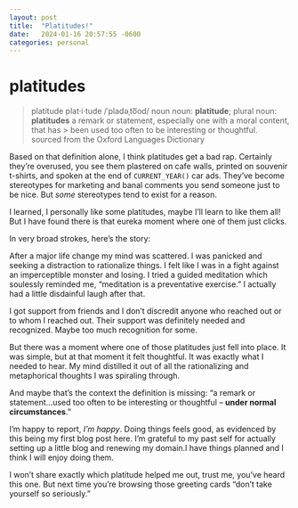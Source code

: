 ```yaml
---
layout: post
title:  "Platitudes!"
date:   2024-01-16 20:57:55 -0600
categories: personal
---
```


# platitudes

> platitude
> plat·i·tude
> /ˈpladəˌto͞od/
> noun
> noun: **platitude**; plural noun: **platitudes**
> a remark or statement, especially one with a moral content, that has > been used too often to be interesting or thoughtful.
sourced from the Oxford Languages Dictionary

Based on that definition alone, I think platitudes get a bad rap. Certainly they’re overused, you see them plastered on cafe walls, printed on souvenir t-shirts, and spoken at the end of `CURRENT_YEAR()` car ads. They’ve become stereotypes for marketing and banal comments you send someone just to be nice. But *some* stereotypes tend to exist for a reason.

I learned, I personally like some platitudes, maybe I’ll learn to like them all! But I have found there is that eureka moment where one of them just clicks.

In very broad strokes, here’s the story: 

After a major life change my mind was scattered. I was panicked and seeking a distraction to rationalize things. I felt like I was in a fight against an imperceptible monster and losing. I tried a guided meditation which soulessly reminded me, “meditation is a preventative exercise.” I actually had a little disdainful laugh after that.

I got support from friends and I don’t discredit anyone who reached out or to whom I reached out. Their support was definitely needed and recognized. Maybe too much recognition for some.

But there was a moment where one of those platitudes just fell into place. It was simple, but at that moment it felt thoughtful. It was exactly what I needed to hear. My mind distilled it out of all the rationalizing and metaphorical thoughts I was spiraling through. 

And maybe that’s the context the definition is missing: “a remark or statement…used too often to be interesting or thoughtful – **under normal circumstances**.”

I’m happy to report, *I’m happy*. Doing things feels good, as evidenced by this being my first blog post here. I’m grateful to my past self for actually setting up a little blog and renewing my domain.I have things planned and I think I will enjoy doing them.

I won’t share exactly which platitude helped me out, trust me, you’ve heard this one. But next time you’re browsing those greeting cards “don’t take yourself so seriously.”

